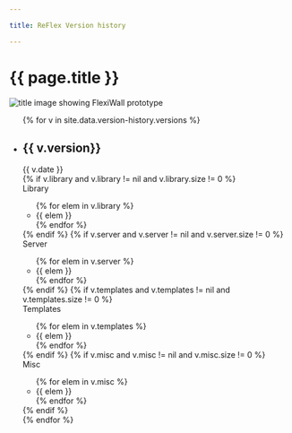 ```yaml
---

title: ReFlex Version history

---
```


# {{ page.title }}

<img src="{{ site.baseurl}}/assets/img/titles/deep.jpg" class="content__title-image" alt="title image showing FlexiWall prototype"/>

 <div class="timeline">      
    <ul class="timeline__year--list">
        {% for v in site.data.version-history.versions %}
        <li class="timeline__year--element">
          <div class="timeline__line" role="presentation"></div>
            <h2 class="timeline__year--date">{{ v.version}}</h2>
            <div class="timeline__version--date">{{ v.date  }}</div>
            <div class="timeline__year--content">               
                <div class="timeline__version--detail">
                    {% if v.library and v.library != nil and v.library.size != 0 %}
                    <div class="timeline__element--title">Library</div>
                    <ul class="timeline__version--list">
                        {% for elem in v.library %}
                            <li> 
                                <div>{{ elem }} </div>
                            </li>
                        {% endfor %}
                    </ul>
                    {% endif %}
                    {% if v.server and v.server != nil and v.server.size != 0 %}
                    <div class="timeline__element--title">Server</div>
                    <ul class="timeline__version--list">
                        {% for elem in v.server %}
                            <li> 
                                <div>{{ elem }} </div>
                            </li>
                        {% endfor %}
                    </ul>
                    {% endif %}
                    {% if v.templates and v.templates != nil and v.templates.size != 0 %}
                    <div class="timeline__element--title">Templates</div>
                    <ul class="timeline__version--list">
                        {% for elem in v.templates %}
                            <li> 
                                <div>{{ elem }} </div>
                            </li>
                        {% endfor %}
                    </ul>
                    {% endif %}
                    {% if v.misc and v.misc != nil and v.misc.size != 0 %}
                    <div class="timeline__element--title">Misc</div>
                    <ul class="timeline__version--list">
                        {% for elem in v.misc %}
                            <li> 
                                <div>{{ elem }} </div>
                            </li>
                        {% endfor %}
                    </ul>
                    {% endif %}
                </div>
            </div>
        </li>
        {% endfor %}
    </ul>
    </div>